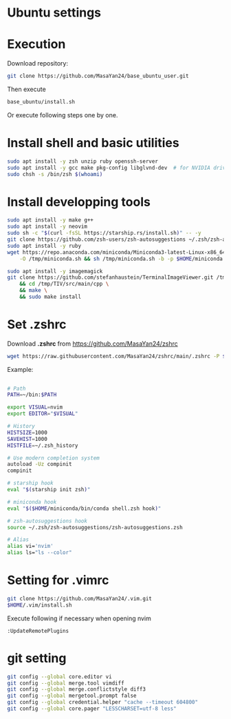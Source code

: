 # Ubuntu settings

# Execution
Download repository:
```sh
git clone https://github.com/MasaYan24/base_ubuntu_user.git
```
Then execute
```sh
base_ubuntu/install.sh
```

Or execute following steps one by one.

# Install shell and basic utilities
```sh
sudo apt install -y zsh unzip ruby openssh-server
sudo apt install -y gcc make pkg-config libglvnd-dev  # for NVIDIA driver
sudo chsh -s /bin/zsh $(whoami)
```

# Install developping tools
```sh
sudo apt install -y make g++
sudo apt install -y neovim
sudo sh -c "$(curl -fsSL https://starship.rs/install.sh)" -- -y
git clone https://github.com/zsh-users/zsh-autosuggestions ~/.zsh/zsh-autosuggestions
sudo apt install -y ruby
wget https://repo.anaconda.com/miniconda/Miniconda3-latest-Linux-x86_64.sh \
    -O /tmp/miniconda.sh && sh /tmp/miniconda.sh -b -p $HOME/miniconda

sudo apt install -y imagemagick
git clone https://github.com/stefanhaustein/TerminalImageViewer.git /tmp/TIV \
    && cd /tmp/TIV/src/main/cpp \
    && make \
    && sudo make install
```

# Set .zshrc
Download **.zshrc** from https://github.com/MasaYan24/zshrc
```sh
wget https://raw.githubusercontent.com/MasaYan24/zshrc/main/.zshrc -P $HOME/
```

Example:
```sh
  
# Path
PATH=~/bin:$PATH

export VISUAL=nvim
export EDITOR="$VISUAL"

# History
HISTSIZE=1000
SAVEHIST=1000
HISTFILE=~/.zsh_history

# Use modern completion system
autoload -Uz compinit
compinit

# starship hook
eval "$(starship init zsh)"

# miniconda hook
eval "$($HOME/miniconda/bin/conda shell.zsh hook)"

# zsh-autosuggestions hook
source ~/.zsh/zsh-autosuggestions/zsh-autosuggestions.zsh

# Alias
alias vi='nvim'
alias ls="ls --color"
```

# Setting for .vimrc
```sh
git clone https://github.com/MasaYan24/.vim.git
$HOME/.vim/install.sh
```
Execute following if necessary when opening nvim
```vim
:UpdateRemotePlugins
```

# git setting
```sh
git config --global core.editor vi
git config --global merge.tool vimdiff
git config --global merge.conflictstyle diff3
git config --global mergetool.prompt false
git config --global credential.helper "cache --timeout 604800"
git config --global core.pager "LESSCHARSET=utf-8 less"
```

